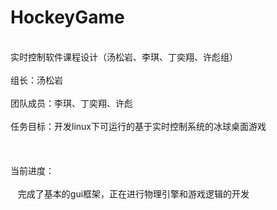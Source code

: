 # HockeyGame
<br>实时控制软件课程设计（汤松岩、李琪、丁奕翔、许彪组）</br>
<br>组长：汤松岩</br>
<br>团队成员：李琪、丁奕翔、许彪</br>
<br>任务目标：开发linux下可运行的基于实时控制系统的冰球桌面游戏</br>
<br></br>
<br>当前进度：</br>
<br>    完成了基本的gui框架，正在进行物理引擎和游戏逻辑的开发</br>
